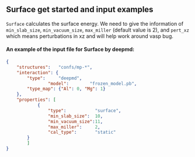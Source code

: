 ## Surface get started and input examples

`Surface` calculates the surface energy. We need to give the information of `min_slab_size`, `min_vacuum_size`, `max_miller` (default value is 2), and `pert_xz` which means perturbations in xz and will help work around vasp bug. 

#### An example of the input file for Surface by deepmd:

```json
{
	"structures":	"confs/mp-*",
	"interaction": {
		"type":		"deepmd",
                "model":        "frozen_model.pb",
		"type_map":	{"Al": 0, "Mg": 1}
	},
	"properties": [
            {
                "type":           "surface",
                "min_slab_size":  10,
                "min_vacuum_size":11,
                "max_miller":     2,
                "cal_type":       "static" 
	    }
        ]
}
```
